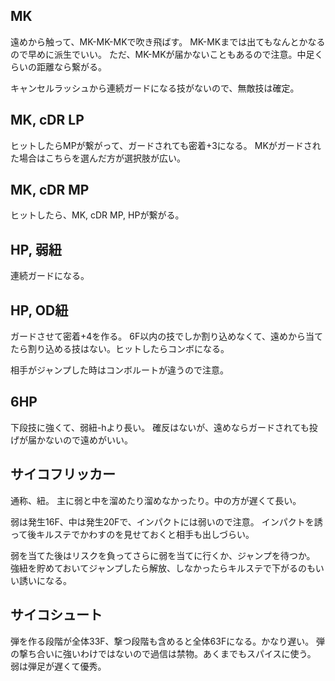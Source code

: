 ## MK

遠めから触って、MK-MK-MKで吹き飛ばす。
MK-MKまでは出てもなんとかなるので早めに派生でいい。
ただ、MK-MKが届かないこともあるので注意。中足くらいの距離なら繋がる。

キャンセルラッシュから連続ガードになる技がないので、無敵技は確定。

## MK, cDR LP

ヒットしたらMPが繋がって、ガードされても密着+3になる。
MKがガードされた場合はこちらを選んだ方が選択肢が広い。

## MK, cDR MP

ヒットしたら、MK, cDR MP, HPが繋がる。

## HP, 弱紐

連続ガードになる。

## HP, OD紐

ガードさせて密着+4を作る。
6F以内の技でしか割り込めなくて、遠めから当てたら割り込める技はない。ヒットしたらコンボになる。

相手がジャンプした時はコンボルートが違うので注意。

## 6HP

下段技に強くて、弱紐-hより長い。
確反はないが、遠めならガードされても投げが届かないので遠めがいい。

## サイコフリッカー

通称、紐。
主に弱と中を溜めたり溜めなかったり。中の方が遅くて長い。

弱は発生16F、中は発生20Fで、インパクトには弱いので注意。
インパクトを誘って後キルステでかわすのを見せておくと相手も出しづらい。

弱を当てた後はリスクを負ってさらに弱を当てに行くか、ジャンプを待つか。
強紐を貯めておいてジャンプしたら解放、しなかったらキルステで下がるのもいい誘いになる。

## サイコシュート

弾を作る段階が全体33F、撃つ段階も含めると全体63Fになる。かなり遅い。
弾の撃ち合いに強いわけではないので過信は禁物。あくまでもスパイスに使う。
弱は弾足が遅くて優秀。
